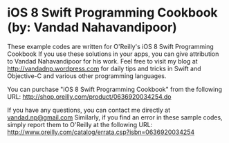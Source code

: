 iOS 8 Swift Programming Cookbook (by: Vandad Nahavandipoor)
===============================

These example codes are written for O'Reilly's iOS 8 Swift Programming Cookbook
If you use these solutions in your apps, you can give attribution to
Vandad Nahavandipoor for his work. Feel free to visit my blog
at http://vandadnp.wordpress.com for daily tips and tricks in Swift
and Objective-C and various other programming languages.

You can purchase "iOS 8 Swift Programming Cookbook" from
the following URL:
http://shop.oreilly.com/product/0636920034254.do

If you have any questions, you can contact me directly
at vandad.np@gmail.com
Similarly, if you find an error in these sample codes, simply
report them to O'Reilly at the following URL:
http://www.oreilly.com/catalog/errata.csp?isbn=0636920034254